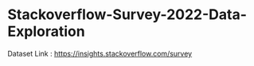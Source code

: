# Stackoverflow-Survey-2022-Data-Exploration
Dataset Link : https://insights.stackoverflow.com/survey
